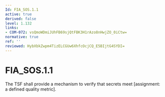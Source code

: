 ```yaml
---
Id: FIA_SOS.1.1
active: true
derived: false
level: 1.132
links:
- COM-072: vsQmoWDmiJUhFB69sjQtFBK3H1rAzo8nHwjZO_0iCtw=
normative: true
ref: ''
reviewed: HybXbkZwpm4TizELCGUw6XhfcOcjCQ_E5BIjtG4SYDI=
---
```


# FIA_SOS.1.1

The TSF shall provide a mechanism to verify that secrets meet [assignment: a defined quality metric].